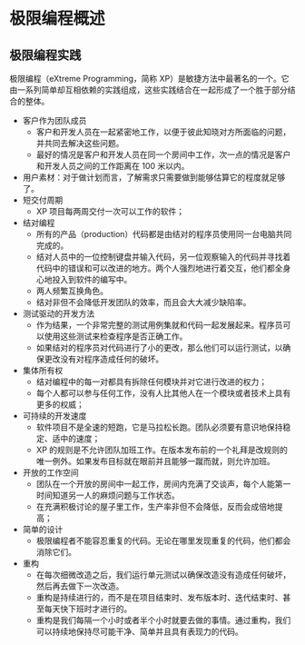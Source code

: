 # 极限编程概述

## 极限编程实践
极限编程（eXtreme Programming，简称 XP）是敏捷方法中最著名的一个。它由一系列简单却互相依赖的实践组成，这些实践结合在一起形成了一个胜于部分结合的整体。
- 客户作为团队成员
  - 客户和开发人员在一起紧密地工作，以便于彼此知晓对方所面临的问题，并共同去解决这些问题。
  - 最好的情况是客户和开发人员在同一个房间中工作，次一点的情况是客户和开发人员之间的工作距离在 100 米以内。
- 用户素材：对于做计划而言，了解需求只需要做到能够估算它的程度就足够了。
- 短交付周期
  - XP 项目每两周交付一次可以工作的软件；
- 结对编程
  - 所有的产品（production）代码都是由结对的程序员使用同一台电脑共同完成的。
  - 结对人员中的一位控制键盘并输入代码，另一位观察输入的代码并寻找着代码中的错误和可以改进的地方。两个人强烈地进行着交互，他们都全身心地投入到软件的编写中。
  - 两人频繁互换角色。
  - 结对非但不会降低开发团队的效率，而且会大大减少缺陷率。
- 测试驱动的开发方法
  - 作为结果，一个非常完整的测试用例集就和代码一起发展起来。程序员可以使用这些测试来检查程序是否正确工作。
  - 如果结对的程序员对代码进行了小的更改，那么他们可以运行测试，以确保更改没有对程序造成任何的破坏。
- 集体所有权
  - 结对编程中的每一对都具有拆除任何模块并对它进行改进的权力；
  - 每个人都可以参与任何工作，没有人比其他人在一个模块或者技术上具有更多的权威；
- 可持续的开发速度
  - 软件项目不是全速的短跑，它是马拉松长跑。团队必须要有意识地保持稳定、适中的速度；
  - XP 的规则是不允许团队加班工作。在版本发布前的一个礼拜是改规则的唯一例外。如果发布目标就在眼前并且能够一蹴而就，则允许加班。
- 开放的工作空间
  - 团队在一个开放的房间中一起工作，房间内充满了交谈声，每个人能第一时间知道另一人的麻烦问题与工作状态。
  - 在充满积极讨论的屋子里工作，生产率非但不会降低，反而会成倍地提高；
- 简单的设计
  - 极限编程者不能容忍重复的代码。无论在哪里发现重复的代码，他们都会消除它们。
- 重构
  - 在每次细微改造之后，我们运行单元测试以确保改造没有造成任何破坏，然后再去做下一次改造。
  - 重构是持续进行的，而不是在项目结束时、发布版本时、迭代结束时、甚至每天快下班时才进行的。
  - 重构是我们每隔一个小时或者半个小时就要去做的事情。通过重构，我们可以持续地保持尽可能干净、简单并且具有表现力的代码。